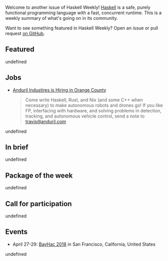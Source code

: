 <!-- 2018-04-12 unpublished -->

Welcome to another issue of Haskell Weekly!
[Haskell](https://haskell-lang.org) is a safe, purely functional programming language with a fast, concurrent runtime.
This is a weekly summary of what's going on in its community.

Want to see something featured in Haskell Weekly?
Open an issue or pull request [on GitHub](https://github.com/haskellweekly/haskellweekly.github.io).

## Featured

undefined

## Jobs

-   [Anduril Industires is Hiring in Orange County](https://www.anduril.com/)

    > Come write Haskell, Rust, and Nix (and some C++ when necessary) to make autonomous robots and drones go! If you
    > like FP, interfacing with hardware, and solving problems in detection, tracking, and autonomous vehicle control,
    > send a note to <travis@anduril.com>

undefined

## In brief

undefined

## Package of the week

undefined

## Call for participation

undefined

## Events

* April 27-29: [BayHac 2018](https://wiki.haskell.org/BayHac2018) in San Francisco, California, United States

undefined

